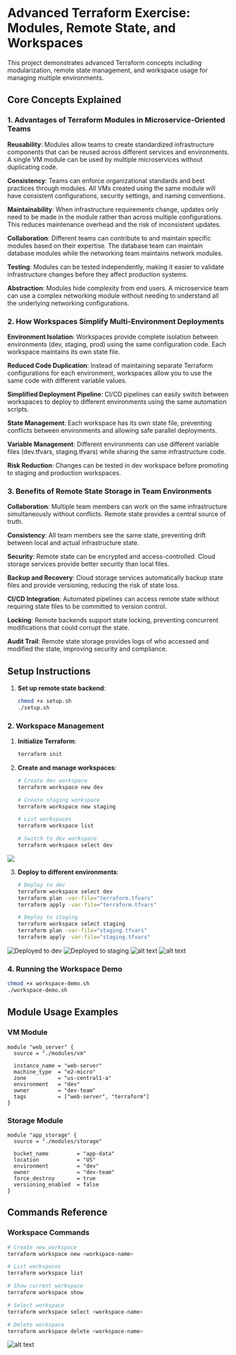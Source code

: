 # Advanced Terraform Exercise: Modules, Remote State, and Workspaces

This project demonstrates advanced Terraform concepts including modularization, remote state management, and workspace usage for managing multiple environments.

## Core Concepts Explained

### 1. Advantages of Terraform Modules in Microservice-Oriented Teams

**Reusability**: Modules allow teams to create standardized infrastructure components that can be reused across different services and environments. A single VM module can be used by multiple microservices without duplicating code.

**Consistency**: Teams can enforce organizational standards and best practices through modules. All VMs created using the same module will have consistent configurations, security settings, and naming conventions.

**Maintainability**: When infrastructure requirements change, updates only need to be made in the module rather than across multiple configurations. This reduces maintenance overhead and the risk of inconsistent updates.

**Collaboration**: Different teams can contribute to and maintain specific modules based on their expertise. The database team can maintain database modules while the networking team maintains network modules.

**Testing**: Modules can be tested independently, making it easier to validate infrastructure changes before they affect production systems.

**Abstraction**: Modules hide complexity from end users. A microservice team can use a complex networking module without needing to understand all the underlying networking configurations.

### 2. How Workspaces Simplify Multi-Environment Deployments

**Environment Isolation**: Workspaces provide complete isolation between environments (dev, staging, prod) using the same configuration code. Each workspace maintains its own state file.

**Reduced Code Duplication**: Instead of maintaining separate Terraform configurations for each environment, workspaces allow you to use the same code with different variable values.

**Simplified Deployment Pipeline**: CI/CD pipelines can easily switch between workspaces to deploy to different environments using the same automation scripts.

**State Management**: Each workspace has its own state file, preventing conflicts between environments and allowing safe parallel deployments.

**Variable Management**: Different environments can use different variable files (dev.tfvars, staging.tfvars) while sharing the same infrastructure code.

**Risk Reduction**: Changes can be tested in dev workspace before promoting to staging and production workspaces.

### 3. Benefits of Remote State Storage in Team Environments

**Collaboration**: Multiple team members can work on the same infrastructure simultaneously without conflicts. Remote state provides a central source of truth.

**Consistency**: All team members see the same state, preventing drift between local and actual infrastructure state.

**Security**: Remote state can be encrypted and access-controlled. Cloud storage services provide better security than local files.

**Backup and Recovery**: Cloud storage services automatically backup state files and provide versioning, reducing the risk of state loss.

**CI/CD Integration**: Automated pipelines can access remote state without requiring state files to be committed to version control.

**Locking**: Remote backends support state locking, preventing concurrent modifications that could corrupt the state.

**Audit Trail**: Remote state storage provides logs of who accessed and modified the state, improving security and compliance.

## Setup Instructions


1. **Set up remote state backend**:
   ```bash
   chmod +x setup.sh
   ./setup.sh
   ```

### 2. Workspace Management

1. **Initialize Terraform**:
   ```bash
   terraform init
   ```

2. **Create and manage workspaces**:
   ```bash
   # Create dev workspace
   terraform workspace new dev
   
   # Create staging workspace
   terraform workspace new staging
   
   # List workspaces
   terraform workspace list
   
   # Switch to dev workspace
   terraform workspace select dev
   ```

![](<screenshots/workspace.png>)



3. **Deploy to different environments**:
   ```bash
   # Deploy to dev
   terraform workspace select dev
   terraform plan -var-file="terraform.tfvars"
   terraform apply -var-file="terraform.tfvars"
   
   # Deploy to staging
   terraform workspace select staging
   terraform plan -var-file="staging.tfvars"
   terraform apply -var-file="staging.tfvars"
   ```
![Deployed to dev](<screenshots/Dev-deployment.png>)
![Deployed to staging](<screenshots/Staging-deployment.png>)
![alt text](<Screenshot from 2025-07-03 13-27-20.png>)
![alt text](<Screenshot from 2025-07-03 13-27-28.png>)
### 4. Running the Workspace Demo

```bash
chmod +x workspace-demo.sh
./workspace-demo.sh
```

## Module Usage Examples

### VM Module

```hcl
module "web_server" {
  source = "./modules/vm"

  instance_name = "web-server"
  machine_type  = "e2-micro"
  zone          = "us-central1-a"
  environment   = "dev"
  owner         = "dev-team"
  tags          = ["web-server", "terraform"]
}
```

### Storage Module

```hcl
module "app_storage" {
  source = "./modules/storage"

  bucket_name         = "app-data"
  location            = "US"
  environment         = "dev"
  owner               = "dev-team"
  force_destroy       = true
  versioning_enabled  = false
}
```

## Commands Reference

### Workspace Commands

```bash
# Create new workspace
terraform workspace new <workspace-name>

# List workspaces
terraform workspace list

# Show current workspace
terraform workspace show

# Select workspace
terraform workspace select <workspace-name>

# Delete workspace
terraform workspace delete <workspace-name>
```

![alt text](<screenshots/workspace-commands.png>)


